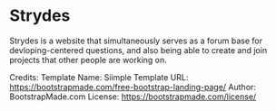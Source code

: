# Strydes
Strydes is a website that simultaneously serves as a forum base for devloping-centered questions, and also being able to create and join projects that other people are working on.

Credits:
Template Name: Siimple
Template URL: https://bootstrapmade.com/free-bootstrap-landing-page/
Author: BootstrapMade.com
License: https://bootstrapmade.com/license/